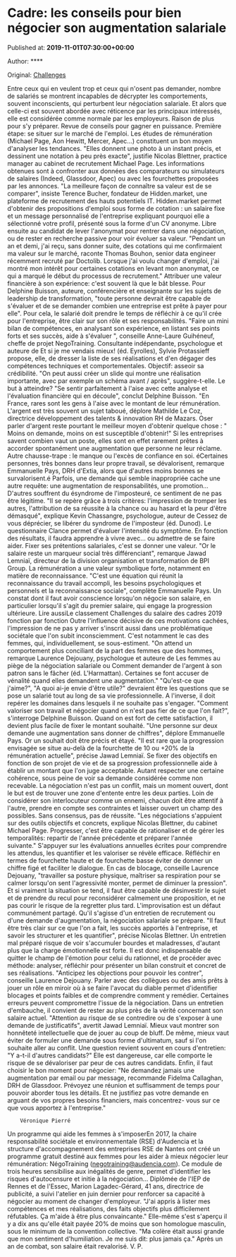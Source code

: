
# Cadre: les conseils pour bien négocier son augmentation salariale

Published at: **2019-11-01T07:30:00+00:00**

Author: ****

Original: [Challenges](https://www.challenges.fr/entreprise/vie-de-bureau/cadre-les-conseils-pour-bien-negocier-son-augmentation-salariale_681584)

Entre ceux qui en veulent trop et ceux qui n'osent pas demander, nombre de salariés se montrent incapables de décrypter les comportements, souvent inconscients, qui perturbent leur négociation salariale. Et alors que celle-ci est souvent abordée avec réticence par les principaux intéressés, elle est considérée comme normale par les employeurs. Raison de plus pour s'y préparer. Revue de conseils pour gagner en puissance.
Première étape: se situer sur le marché de l'emploi. Les études de rémunération (Michael Page, Aon Hewitt, Mercer, Apec…) constituent un bon moyen d'analyser les tendances. "Elles donnent une photo à un instant précis, et dessinent une notation à peu près exacte", justifie Nicolas Blettner, practice manager au cabinet de recrutement Michael Page. Les informations obtenues sont à confronter aux données des comparateurs ou simulateurs de salaires (Indeed, Glassdoor, Apec) ou avec les fourchettes proposées par les annonces. "La meilleure façon de connaître sa valeur est de se comparer", insiste Terence Bucher, fondateur de Hidden.market, une plateforme de recrutement des hauts potentiels IT.
Hidden.market permet d'obtenir des propositions d'emploi sous forme de cotation : un salaire fixe et un message personnalisé de l'entreprise expliquant pourquoi elle a sélectionné votre profil, présenté sous la forme d'un CV anonyme. Libre ensuite au candidat de lever l'anonymat pour rentrer dans une négociation, ou de rester en recherche passive pour voir évoluer sa valeur. "Pendant un an et demi, j'ai reçu, sans donner suite, des cotations qui me confirmaient ma valeur sur le marché, raconte Thomas Bouhon, senior data engineer récemment recruté par Doctolib. Lorsque j'ai voulu changer d'emploi, j'ai montré mon intérêt pour certaines cotations en levant mon anonymat, ce qui a marqué le début du processus de recrutement."
Attribuer une valeur financière à son expérience: c'est souvent là que le bât blesse. Pour Delphine Buisson, auteure, conférencière et enseignante sur les sujets de leadership de transformation, "toute personne devrait être capable de s'évaluer et de se demander combien une entreprise est prête à payer pour elle". Pour cela, le salarié doit prendre le temps de réfléchir à ce qu'il crée pour l'entreprise, être clair sur son rôle et ses responsabilités. "Faire un mini bilan de compétences, en analysant son expérience, en listant ses points forts et ses succès, aide à s'évaluer ", conseille Anne-Laure Guihéneuf, cheffe de projet NegoTraining.
Consultante indépendante, psychologue et auteure de Et si je me vendais mieux! (éd. Eyrolles), Sylvie Protassieff propose, elle, de dresser la liste de ses réalisations et d'en dégager des compétences techniques et comportementales. Objectif: asseoir sa crédibilité. "On peut aussi créer un slide qui montre une réalisation importante, avec par exemple un schéma avant / après", suggère-t-elle. Le but à atteindre? "Se sentir parfaitement à l'aise avec cette analyse et l'évaluation financière qui en découle", conclut Delphine Buisson.
"En France, rares sont les gens à l'aise avec le montant de leur rémunération. L'argent est très souvent un sujet taboué, déplore Mathilde Le Coz, directrice développement des talents & innovation RH de Mazars. Oser parler d'argent reste pourtant le meilleur moyen d'obtenir quelque chose : " Moins on demande, moins on est susceptible d'obtenir!" Si les entreprises savent combien vaut un poste, elles sont en effet rarement prêtes à accorder spontanément une augmentation que personne ne leur réclame. Autre chausse-trape : le manque ou l'excès de confiance en soi. éCertaines personnes, très bonnes dans leur propre travail, se dévalorisent, remarque Emmanuelle Pays, DRH d'Extia, alors que d'autres moins bonnes se survalorisent.é Parfois, une demande qui semble inappropriée cache une autre requête: une augmentation de responsabilités, une promotion… D'autres souffrent du ésyndrome de l'imposteuré, ce sentiment de ne pas être légitime. "Il se repère grâce à trois critères: l'impression de tromper les autres, l'attribution de sa réussite à la chance ou au hasard et la peur d'être démasqué", explique Kevin Chassangre, psychologue, auteur de Cessez de vous déprécier, se libérer du syndrome de l'imposteur (éd. Dunod). Le questionnaire Clance permet d'évaluer l'intensité du symptôme. En fonction des résultats, il faudra apprendre à vivre avec… ou admettre de se faire aider.
Fixer ses prétentions salariales, c'est se donner une valeur. "Or le salaire reste un marqueur social très différenciant", remarque Jawad Lemniaï, directeur de la division organisation et transformation de BPI Group. La rémunération a une valeur symbolique forte, notamment en matière de reconnaissance. "C'est une équation qui réunit la reconnaissance du travail accompli, les besoins psychologiques et personnels et la reconnaissance sociale", complète Emmanuelle Pays. Un constat dont il faut avoir conscience lorsqu'on négocie son salaire, en particulier lorsqu'il s'agit du premier salaire, qui engage la progression ultérieure.
Lire aussiLe classement Challenges du salaire des cadres 2019 fonction par fonction
Outre l'influence décisive de ces motivations cachées, l'impression de ne pas y arriver s'inscrit aussi dans une problématique sociétale que l'on subit inconsciemment. C'est notamment le cas des femmes, qui, individuellement, se sous-estiment. "On attend un comportement plus conciliant de la part des femmes que des hommes, remarque Laurence Dejouany, psychologue et auteure de Les femmes au piège de la négociation salariale ou Comment demander de l'argent à son patron sans le fâcher (éd. L'Harmattan). Certaines se font accuser de vénalité quand elles demandent une augmentation."
"Qu'est-ce que j'aime?", "A quoi ai-je envie d'être utile?" devraient être les questions que se pose un salarié tout au long de sa vie professionnelle. A l'inverse, il doit repérer les domaines dans lesquels il ne souhaite pas s'engager. "Comment valoriser son travail et négocier quand on n'est pas fier de ce que l'on fait?", s'interroge Delphine Buisson. Quand on est fort de cette satisfaction, il devient plus facile de fixer le montant souhaité. "Une personne sur deux demande une augmentation sans donner de chiffres", déplore Emmanuelle Pays. Or un souhait doit être précis et étayé. "Il est rare que la progression envisagée se situe au-delà de la fourchette de 10 ou +20% de la rémunération actuelle", précise Jawad Lemniaï. Se fixer des objectifs en fonction de son projet de vie et de sa progression professionnelle aide à établir un montant que l'on juge acceptable. Autant respecter une certaine cohérence, sous peine de voir sa demande considérée comme non recevable.
La négociation n'est pas un conflit, mais un moment ouvert, dont le but est de trouver une zone d'entente entre les deux parties. Loin de considérer son interlocuteur comme un ennemi, chacun doit être attentif à l'autre, prendre en compte ses contraintes et laisser ouvert un champ des possibles. Sans consensus, pas de réussite. "Les négociations s'appuient sur des outils objectifs et concrets, explique Nicolas Blettner, du cabinet Michael Page. Progresser, c'est être capable de rationaliser et de gérer les temporalités: repartir de l'année précédente et préparer l'année suivante." S'appuyer sur les évaluations annuelles écrites pour comprendre les attendus, les quantifier et les valoriser se révèle efficace. Réfléchir en termes de fourchette haute et de fourchette basse éviter de donner un chiffre figé et faciliter le dialogue.
En cas de blocage, conseille Laurence Dejouany, "travailler sa posture physique, maîtriser sa respiration pour se calmer lorsqu'on sent l'agressivité monter, permet de diminuer la pression". Et si vraiment la situation se tend, il faut être capable de désinvestir le sujet et de prendre du recul pour reconsidérer calmement une proposition, et ne pas courir le risque de la regretter plus tard.
L'improvisation est un défaut communément partagé. Qu'il s'agisse d'un entretien de recrutement ou d'une demande d'augmentation, la négociation salariale se prépare. "Il faut être très clair sur ce que l'on a fait, les succès apportés à l'entreprise, et savoir les structurer et les quantifier", précise Nicolas Blettner. Un entretien mal préparé risque de voir s'accumuler bourdes et maladresses, d'autant plus que la charge émotionnelle est forte. Il est donc indispensable de quitter le champ de l'émotion pour celui du rationnel, et de procéder avec méthode: analyser, réfléchir pour présenter un bilan construit et concret de ses réalisations. "Anticipez les objections pour pouvoir les contrer", conseille Laurence Dejouany. Parler avec des collègues ou des amis prêts à jouer un rôle en miroir où à se faire l'avocat du diable permet d'identifier blocages et points faibles et de comprendre comment y remédier.
Certaines erreurs peuvent compromettre l'issue de la négociation. Dans un entretien d'embauche, il convient de rester au plus près de la vérité concernant son salaire actuel. "Attention au risque de se contredire ou de s'exposer à une demande de justificatifs", avertit Jawad Lemniaï. Mieux vaut montrer son honnêteté intellectuelle que de jouer au coup de bluff. De même, mieux vaut éviter de formuler une demande sous forme d'ultimatum, sauf si l'on souhaite aller au conflit. Une question revient souvent en cours d'entretien: "Y a-t-il d'autres candidats?" Elle est dangereuse, car elle comporte le risque de se dévaloriser par peur de ces autres candidats. Enfin, il faut choisir le bon moment pour négocier: "Ne demandez jamais une augmentation par email ou par message, recommande Fidelma Callaghan, DRH de Glassdoor. Prévoyez une réunion et suffisamment de temps pour pouvoir aborder tous les détails. Et ne justifiez pas votre demande en arguant de vos propres besoins financiers, mais concentrez- vous sur ce que vous apportez à l'entreprise."

        Véronique Pierré
      
Un programme qui aide les femmes à s'imposerEn 2017, la chaire responsabilité sociétale et environnementale (RSE) d'Audencia et la structure d'accompagnement des entreprises RSE de Nantes ont créé un programme gratuit destiné aux femmes pour les aider à mieux négocier leur rémunération: NégoTraining (negotraining@audencia.com). Ce module de trois heures sensibilise aux inégalités de genre, permet d'identifier les risques d'autocensure et initie à la négociation… Diplômée de l'IEP de Rennes et de l'Essec, Marion Lagadec-Gérard, 41 ans, directrice de publicité, a suivi l'atelier en juin dernier pour renforcer sa capacité à négocier au moment de changer d'employeur. "J'ai appris à lister mes compétences et mes réalisations, des faits objectifs plus difficilement réfutables. Ça m'aide à être plus convaincante." Elle-même s'est s'aperçu il y a dix ans qu'elle était payée 20% de moins que son homologue masculin, sous le minimum de la convention collective. "Ma colère était aussi grande que mon sentiment d'humiliation. Je me suis dit: plus jamais ça." Après un an de combat, son salaire était revalorisé. V. P.

